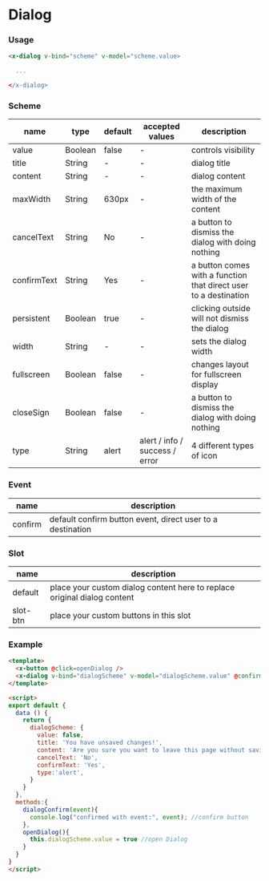 # Dialog

### Usage

```html
<x-dialog v-bind="scheme" v-model="scheme.value>

  ...

</x-dialog>
```

### Scheme

| name        | type    | default | accepted values                | description                                                      |
| ----------- | ------- | ------- | ------------------------------ | ---------------------------------------------------------------- |
| value       | Boolean | false   | -                              | controls visibility                                              |
| title       | String  | -       | -                              | dialog title                                                     |
| content     | String  | -       | -                              | dialog content                                                   |
| maxWidth    | String  | 630px   | -                              | the maximum width of the content                                 |
| cancelText  | String  | No      | -                              | a button to dismiss the dialog with doing nothing                |
| confirmText | String  | Yes     | -                              | a button comes with a function that direct user to a destination |
| persistent  | Boolean | true    | -                              | clicking outside will not dismiss the dialog                     |
| width       | String  | -       | -                              | sets the dialog width                                            |
| fullscreen  | Boolean | false   | -                              | changes layout for fullscreen display                            |
| closeSign   | Boolean | false   | -                              | a button to dismiss the dialog with doing nothing                |
| type        | String  | alert   | alert / info / success / error | 4 different types of icon                                        |

### Event

| name    | description                                                |
| ------- | ---------------------------------------------------------- |
| confirm | default confirm button event, direct user to a destination |

### Slot

| name     | description                                                              |
| -------- | ------------------------------------------------------------------------ |
| default  | place your custom dialog content here to replace original dialog content |
| slot-btn | place your custom buttons in this slot                                   |

### Example

```html
<template>
  <x-button @click=openDialog />
  <x-dialog v-bind="dialogScheme" v-model="dialogScheme.value" @confirm="dialogConfirm"></x-dialog>
</template>

<script>
export default {
  data () {
    return {
      dialogScheme: {
        value: false,
        title: 'You have unsaved changes!',
        content: 'Are you sure you want to leave this page without saving it?',
        cancelText: 'No',
        confirmText: 'Yes',
        type:'alert',
      }
    }
  },
  methods:{
    dialogConfirm(event){
      console.log("confirmed with event:", event); //confirm button
    },
    openDialog(){
      this.dialogScheme.value = true //open Dialog
    }
  }
}
</script>
```